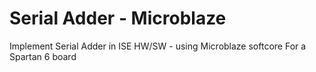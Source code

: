 # Serial Adder - Microblaze
Implement Serial Adder in ISE HW/SW - using Microblaze softcore
For a Spartan 6 board
